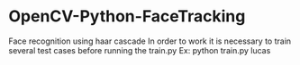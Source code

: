 # OpenCV-Python-FaceTracking
Face recognition using haar cascade  In order to work it is necessary to train several test cases before running the train.py Ex: python train.py lucas
